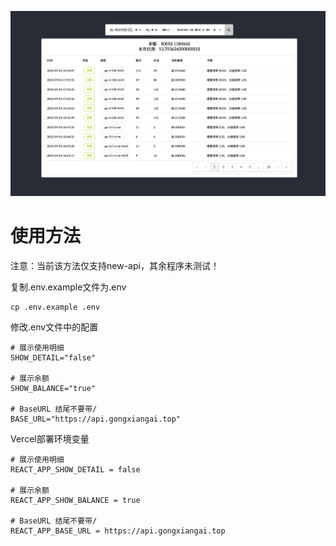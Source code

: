 ![img.png](img.png)

# 使用方法

注意：当前该方法仅支持new-api，其余程序未测试！

复制.env.example文件为.env
```
cp .env.example .env
```
修改.env文件中的配置
```
# 展示使用明细
SHOW_DETAIL="false"

# 展示余额
SHOW_BALANCE="true"

# BaseURL 结尾不要带/
BASE_URL="https://api.gongxiangai.top"
```
Vercel部署环境变量
```
# 展示使用明细
REACT_APP_SHOW_DETAIL = false

# 展示余额
REACT_APP_SHOW_BALANCE = true

# BaseURL 结尾不要带/
REACT_APP_BASE_URL = https://api.gongxiangai.top
```
